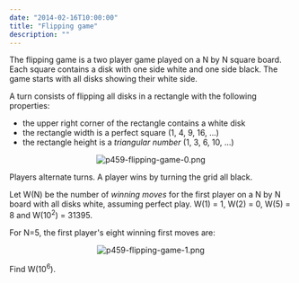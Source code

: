 ```yaml
---
date: "2014-02-16T10:00:00"
title: "Flipping game"
description: ""
---
```


<p>The flipping game is a two player game played on a N by N square board.
Each square contains a disk with one side white and one side black.
The game starts with all disks showing their white side.</p>
<p>A turn consists of flipping all disks in a rectangle with the following properties:
</p><p></p><ul><li>the upper right corner of the rectangle contains a white disk</li>
<li>the rectangle width is a perfect square (1, 4, 9, 16, ...)</li>
<li>the rectangle height is a <dfn title="The triangular numbers are defined as ½ n(n + 1) for positive integer n.">triangular number</dfn> (1, 3, 6, 10, ...)</li>
</ul><p style="text-align:center;"><img alt="p459-flipping-game-0.png" src="/images/p459-flipping-game-0.png"/></p>
<p>Players alternate turns. A player wins by turning the grid all black.</p>
<p>Let W(N) be the number of <dfn title="The first move of a strategy that ensures a win no matter what the opponent plays.">winning moves</dfn> for the first player on a N by N board with all disks white, assuming perfect play.
W(1) = 1, W(2) = 0, W(5) = 8 and W(10<sup>2</sup>) = 31395.</p>
<p>For N=5, the first player's eight winning first moves are:</p>
<p style="text-align:center;"><img alt="p459-flipping-game-1.png" class="dark_img" src="/images/p459-flipping-game-1.png"/></p>
<p>Find W(10<sup>6</sup>).</p>

